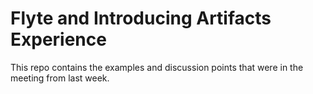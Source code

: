 # Flyte and Introducing Artifacts Experience  


This repo contains the examples and discussion points that were in the meeting from last week.


